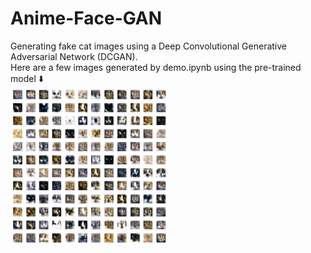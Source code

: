 # Anime-Face-GAN
Generating fake cat images using a Deep Convolutional Generative Adversarial Network (DCGAN).  
Here are a few images generated by demo.ipynb using the pre-trained model ⬇️  
<img src="assets/result.PNG" height=50% width=50%>  